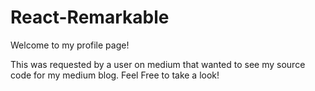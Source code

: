 # React-Remarkable

Welcome to my profile page!

This was requested by a user on medium that wanted to see my source code for my medium blog. Feel Free to take a look!
